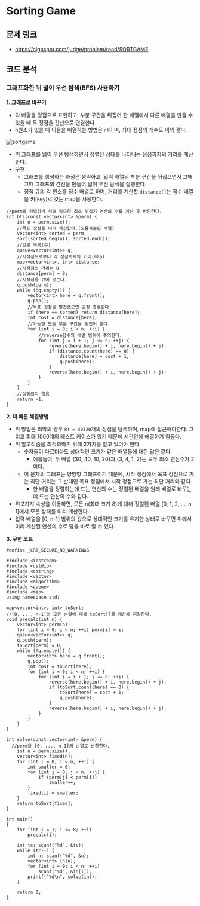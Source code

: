 # Sorting Game

## 문제 링크
- https://algospot.com/judge/problem/read/SORTGAME

## 코드 분석
### 그래프화한 뒤 넓이 우선 탐색(BFS) 사용하기
**1. 그래프로 바꾸기**
- 각 배열을 정점으로 표현하고, 부분 구간을 뒤집어 한 배열에서 다른 배열을 만들 수 있을 때 두 정점을 간선으로 연결한다.
- n원소가 있을 때 이들을 배열하는 방법은 ```n!```이며, 최대 정점의 개수도 이와 같다.

![sortgame](https://user-images.githubusercontent.com/34755287/44374098-85173b80-a527-11e8-8296-76aa93b430b2.JPG)

- 위 그래프를 넓이 우선 탐색하면서 정렬된 상태를 나타내는 정점까지의 거리를 계산한다.
- 구현
  - 그래프를 생성하는 과정은 생략하고, 입력 배열의 부분 구간을 뒤집으면서 그때 그때 그래프의 간선을 만들어 넓이 우선 탐색을 실행한다.
  - 정점 큐의 각 원소를 정수 배열로 하며, 거리를 계산할 ```distance[]```는 정수 배열을 키(key)로 갖는 map을 사용한다.
```
//perm을 정렬하기 위해 필요한 최소 뒤집기 연산의 수를 계산 후 반환한다.
int bfs(const vector<int> &perm) {
	int n = perm.size();
	//목표 정점을 미리 계산한다.(오름차순된 배열)
	vector<int> sorted = perm;
	sort(sorted.begin(), sorted.end());
	//방문 목록(큐)
	queue<vector<int>> q;
	//시작점으로부터 각 정점까지의 거리(map)
	map<vector<int>, int> distance;
	//시작점의 거리는 0
	distance[perm] = 0;
	//시작점을 큐에 넣는다.
	q.push(perm);
	while (!q.empty()) {
		vector<int> here = q.front();
		q.pop();
		//목표 정점을 발견했으면 곧장 종료한다.
		if (here == sorted) return distance[here];
		int cost = distance[here];
		//가능한 모든 부분 구간을 뒤집어 본다.
		for (int i = 0; i < n; ++i) {
			//reverse함수의 배열 범위에 주의한다.
			for (int j = i + 1; j <= n; ++j) {
				reverse(here.begin() + i, here.begin() + j);
				if (distance.count(here) == 0) {
					distance[here] = cost + 1;
					q.push(here);
				}
				reverse(here.begin() + i, here.begin() + j);
			}
		}
	}
	//실행되지 않음
	return -1;
}
```

**2. 더 빠른 해결방법**
- 위 방법은 최악의 경우 ```8! = 40320```개의 정점을 탐색하며, map에 접근해야한다. 그리고 최대 1000개의 테스트 케이스가 있기 때문에 시간안에 해결하기 힘들다.
- 위 알고리즘을 최적화하기 위해 2가지를 알고 있어야 한다.
  - 숫자들이 다르더라도 상대적인 크기가 같은 배열들에 대한 답은 같다.
    - 예를들어, 두 배열 {30, 40, 10, 20}과 {3, 4, 1, 2}는 모두 최소 연산수가 2이다.
  - 이 문제의 그래프는 양방향 그래프이기 때문에, 시작 정점에서 목표 정점으로 가는 최단 거리는 그 반대인 목표 정점에서 시작 정점으로 가는 최단 거리와 같다.
    - 한 배열을 정렬하는데 드는 연산의 수는 정렬된 배열을 원래 배열로 바꾸는데 드는 연산의 수와 같다.
- 위 2가지 속성을 이용하면, 모든 n(최대 크기 8)에 대해 정렬된 배열 [0, 1, 2, ..., n-1]에서 모든 상태를 미리 계산한다.
- 입력 배열을 [0, n-1] 범위의 값으로 상대적인 크기를 유지한 상태로 바꾸면 위에서 미리 계산된 연산의 수로 답을 바로 알 수 있다.

**3. 구현 코드**
```
#define _CRT_SECURE_NO_WARNINGS

#include <iostream>
#include <cstdio>
#include <cstring>
#include <vector>
#include <algorithm>
#include <queue>
#include <map>
using namespace std;

map<vector<int>, int> toSort;
//[0, ..., n-1]의 모든 순열에 대해 toSort[]를 계산해 저장한다.
void precalc(int n) {
	vector<int> perm(n);
	for (int i = 0; i < n; ++i) perm[i] = i;
	queue<vector<int>> q;
	q.push(perm);
	toSort[perm] = 0;
	while (!q.empty()) {
		vector<int> here = q.front();
		q.pop();
		int cost = toSort[here];
		for (int i = 0; i < n; ++i) {
			for (int j = i + 1; j <= n; ++j) {
				reverse(here.begin() + i, here.begin() + j);
				if (toSort.count(here) == 0) {
					toSort[here] = cost + 1;
					q.push(here);
				}
				reverse(here.begin() + i, here.begin() + j);
			}
		}
	}
}

int solve(const vector<int> &perm) {
  //perm을 [0, ..., n-1]의 순열로 변환한다.
	int n = perm.size();
	vector<int> fixed(n);
	for (int i = 0; i < n; ++i) {
		int smaller = 0;
		for (int j = 0; j < n; ++j) {
			if (perm[j] < perm[i])
				smaller++;
		}
		fixed[i] = smaller;
	}
	return toSort[fixed];
}

int main()
{
	for (int i = 1; i <= 8; ++i)
		precalc(i);

	int tc; scanf("%d", &tc);
	while (tc--) {
		int n; scanf("%d", &n);
		vector<int> in(n);
		for (int i = 0; i < n; ++i)
			scanf("%d", &in[i]);
		printf("%d\n", solve(in));
	}

	return 0;
}
```
